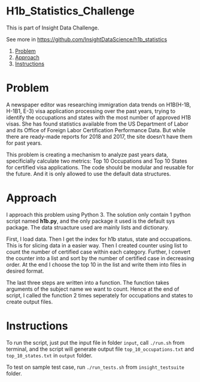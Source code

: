 # H1b_Statistics_Challenge

This is part of Insight Data Challenge. 

See more in https://github.com/InsightDataScience/h1b_statistics

1. [Problem](README.md#problem)
2. [Approach](README.md#Approach)
3. [Instructions](README.md#RunInstructions)

# Problem

A newspaper editor was researching immigration data trends on H1B(H-1B, H-1B1, E-3) visa application processing over the past years, trying to identify the occupations and states with the most number of approved H1B visas. She has found statistics available from the US Department of Labor and its Office of Foreign Labor Certification Performance Data. But while there are ready-made reports for 2018 and 2017, the site doesn’t have them for past years. 

This problem is creating a mechanism to analyze past years data, specificially calculate two metrics: Top 10 Occupations and Top 10 States for certified visa applications. The code should be modular and reusable for the future. And it is only allowed to use the default data structures.

# Approach

I approach this problem using Python 3. The solution only contain 1 python script named **h1b.py**, and the only package it used is the default sys package. The data struacture used are mainly lists and dictionary.

First, I load data. Then I get the index for h1b status, state and occupations. This is for slicing data in a easier way.
Then I created counter using list to count the number of certified case within each category.
Further, I convert the counter into a list and sort by the number of certified case in decreasing order.
At the end I choose the top 10 in the list and write them into files in desired format.

The last three steps are written into a function. The function takes arguments of the subject name we want to count. Hence at the end of script, I called the function 2 times seperately for occupations and states to create output files. 

# Instructions 

To run the script, just put the input file in folder `input`, call `./run.sh` from terminal, and the script will generate output file 
`top_10_occupations.txt` and `top_10_states.txt` in `output` folder.

To test on sample test case, run `./run_tests.sh` from `insight_testsuite` folder.
